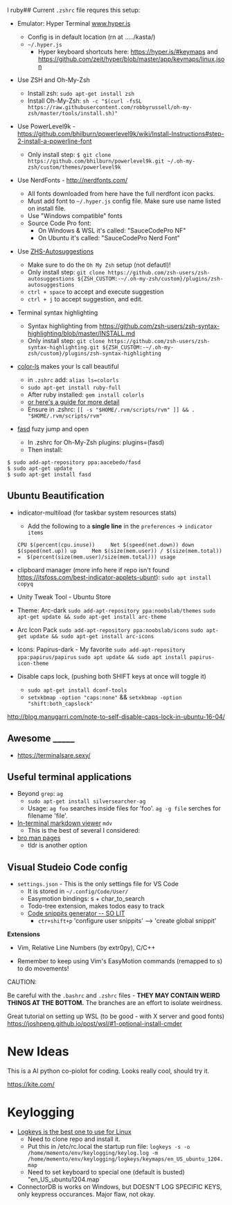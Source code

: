 l ruby## Current `.zshrc` file requres this setup:
- Emulator: Hyper Terminal www.hyper.is
	
	- Config is in default location (rn at …../kasta/)
	- `~/.hyper.js`
    	- Hyper keyboard shortcuts here: https://hyper.is/#keymaps and https://github.com/zeit/hyper/blob/master/app/keymaps/linux.json
- Use ZSH and Oh-My-Zsh
    - Install zsh: `sudo apt-get install zsh`
	- Install Oh-My-Zsh: `sh -c "$(curl -fsSL https://raw.githubusercontent.com/robbyrussell/oh-my-zsh/master/tools/install.sh)"`
- Use PowerLevel9k  - https://github.com/bhilburn/powerlevel9k/wiki/Install-Instructions#step-2-install-a-powerline-font
	- Only install step: `$ git clone https://github.com/bhilburn/powerlevel9k.git ~/.oh-my-zsh/custom/themes/powerlevel9k`
- Use NerdFonts - http://nerdfonts.com/ 
	- All fonts downloaded from here have the full nerdfont icon packs.
	- Must add font to `~/.hyper.js` config file. Make sure use name listed on install file.
	- Use "Windows compatible" fonts
	- Source Code Pro font:
		- On Windows & WSL it's called: "SauceCodePro NF"
		- On Ubuntu it's called: "SauceCodePro Nerd Font"
- Use [ZHS-Autosuggestions](https://github.com/zsh-users/zsh-autosuggestions)
	- Make sure to do the `Oh My Zsh` setup (not defautl)!
	- Only install step: `git clone https://github.com/zsh-users/zsh-autosuggestions ${ZSH_CUSTOM:-~/.oh-my-zsh/custom}/plugins/zsh-autosuggestions`
	- `ctrl + space` to accept and execute suggestion
	- `ctrl + j` to accept suggestion, and edit.
- Terminal syntax highlighting
    - Syntax highlighting from https://github.com/zsh-users/zsh-syntax-highlighting/blob/master/INSTALL.md
    - Only install step: `git clone https://github.com/zsh-users/zsh-syntax-highlighting.git ${ZSH_CUSTOM:-~/.oh-my-zsh/custom}/plugins/zsh-syntax-highlighting`
- [color-ls](https://github.com/athityakumar/colorls#installation) makes your ls call beautiful
	- in `.zshrc` add: `alias ls=colorls`
	- `sudo apt-get install ruby-full`
	- After ruby installed: `gem install colorls`
	- [or here's a guide for more detail](https://www.digitalocean.com/community/tutorials/how-to-install-ruby-and-set-up-a-local-programming-environment-on-ubuntu-16-04)
    - Ensure in .zshrc: `[[ -s "$HOME/.rvm/scripts/rvm" ]] && . "$HOME/.rvm/scripts/rvm"`
- [fasd](https://github.com/clvv/fasd) fuzy jump and open
    - In .zshrc for Oh-My-Zsh plugins: plugins=(fasd)
    - Then install: 
``` 
$ sudo add-apt-repository ppa:aacebedo/fasd
$ sudo apt-get update
$ sudo apt-get install fasd
```

## Ubuntu Beautification

* indicator-multiload (for taskbar system resources stats)
	* Add the following to a **single line** in the `preferences` -> `indicator items`

	`CPU $(percent(cpu.inuse))     Net $(speed(net.down)) down    $(speed(net.up)) up     Mem $(size(mem.user)) / $(size(mem.total))  =  $(percent(size(mem.user)/size(mem.total))) usage`
* clipboard manager (more info here if repo isn't found https://itsfoss.com/best-indicator-applets-ubunt): 
	`sudo apt install copyq`

* Unity Tweak Tool - Ubuntu Store

* Theme: Arc-dark
    `sudo add-apt-repository ppa:noobslab/themes`
    `sudo apt-get update && sudo apt-get install arc-theme`
* Arc Icon Pack 
    `sudo add-apt-repository ppa:noobslab/icons`
    `sudo apt-get update && sudo apt-get install arc-icons`
* Icons: Papirus-dark - My favorite
    `sudo add-apt-repository ppa:papirus/papirus`
    `sudo apt update && sudo apt install papirus-icon-theme`
* Disable caps lock, (pushing both SHIFT keys at once will toggle it)
    * `sudo apt-get install dconf-tools`
    * `setxkbmap -option "caps:none"` && `setxkbmap -option "shift:both_capslock"`

http://blog.manugarri.com/note-to-self-disable-caps-lock-in-ubuntu-16-04/

## Awesome _____
- https://terminalsare.sexy/

## Useful terminal applications
- Beyond `grep`: `ag`
	- `sudo apt-get install silversearcher-ag`
	- Usage: `ag foo` searches inside files for 'foo'. `ag -g file` serches for filename 'file'.
- [In-terminal markdown viewer](https://github.com/axiros/terminal_markdown_viewer) `mdv`
    - This is the best of several I considered: 
- [bro man pages](http://bropages.org/)
	- tldr is another option
## Visual Studeio Code config

- `settings.json` - This is the only settings file for VS Code
	 - It is stored in `~/.config/Code/User/`
	 - Easymotion bindings: s + char_to_search
	 - Todo-tree extension, makes todos easy to track
	 - [Code snippits generator -- SO LIT](https://snippet-generator.app/?description=Try+Catch+Sentry+Log&tabtrigger=TrySentryCatch&snippet=try+%7B%0A%7D+catch+%28error%29+%7B%0A++++Sentry.captureException%28error%29%0A%7D&mode=vscode)
	    - `ctr+shift+p` 'configure user snippits' —> 'create global snippit'

**Extensions** 
- Vim, Relative Line Numbers (by extr0py), C/C++

- Remember to keep using Vim's EasyMotion commands (remapped to s<char>) to do movements! 


CAUTION:

Be careful with the `.bashrc` and `.zshrc` files - **THEY MAY CONTAIN WEIRD THINGS AT THE BOTTOM.** The branches are an effort to isolate weirdness.

Great tutorial on setting up WSL (to be good - with X server and good fonts)
https://joshpeng.github.io/post/wsl/#1-optional-install-cmder


# New Ideas

This is a AI python co-piolot for coding. Looks really cool, should try it.

https://kite.com/

# Keylogging 

* [Logkeys is the best one to use for Linux](https://github.com/kernc/logkeys/blob/master/docs/Documentation.md)
  * Need to clone repo and install it. 
  * Put this in /etc/rc.local the startup run file: `logkeys -s -o /home/memento/env/keylogging/keylog.log -m /home/memento/env/keylogging/logkeys/keymaps/en_US_ubuntu_1204.map`
  * Need to set keyboard to special one (default is busted) "en_US_ubuntu1204.map`
* ConnectorDB is works on Windows, but DOESN'T LOG SPECIFIC KEYS, only keypress occurances. Major flaw, not okay. 


